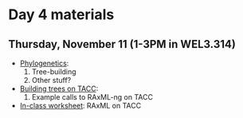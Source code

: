 # Day 4 materials

## Thursday, November 11 (1-3PM in WEL3.314)

* [Phylogenetics](https://github.com/eachambers/UNAMtraining/blob/main/Day4/4.1_RADseq_phylo.pdf):
  1. Tree-building
  2. Other stuff?
* [Building trees on TACC](https://github.com/eachambers/UNAMtraining/blob/main/Day4/4.2_RAxML_howto.pdf):
  1. Example calls to RAxML-ng on TACC
* [In-class worksheet](https://github.com/eachambers/UNAMtraining/blob/main/Day4/4t_Phylo_tutorial.docx): RAxML on TACC
